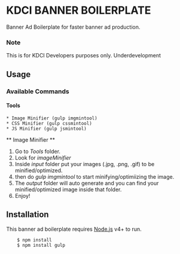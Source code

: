 # KDCI BANNER BOILERPLATE
Banner Ad Boilerplate for faster banner ad production.

### Note
This is for KDCI Developers purposes only.
Underdevelopment

## Usage

### Available Commands

#### Tools
    * Image Minifier (gulp imgmintool)
    * CSS Minifier (gulp cssmintool)
    * JS Minifier (gulp jsmintool)
    
** Image Minifier **
1. Go to _Tools_ folder.
2. Look for _imageMinifier_
3. Inside _input_ folder put your images (.jpg, .png, .gif) to be minified/optimized.
4. then do _gulp imgmintool_ to start minifying/optimiizing the image.
5. The _output_ folder will auto generate and you can find your minified/optimized image inside that folder.
6. Enjoy!

## Installation
This banner ad boilerplate requires [Node.js](https://nodejs.org/) v4+ to run.

```sh
    $ npm install
    $ npm install gulp
```